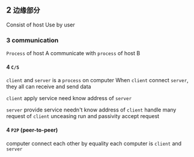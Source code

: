 ## 2 `边缘部分`
Consist of host
Use by user

### 3  communication
`Process` of host A communicate with `process` of host B

#### 4   `C/S`
`client` and `server` is a `process` on computer
When `client` connect `server`, they all can receive and send data

`client` apply service
need know address of `server`

`server` provide service
needn't know address of `client`
handle many request of `client` 
unceasing run and passivity accept request


#### 4   `P2P` (peer-to-peer)
computer connect each other by equality
each computer is `client` and `server` 
